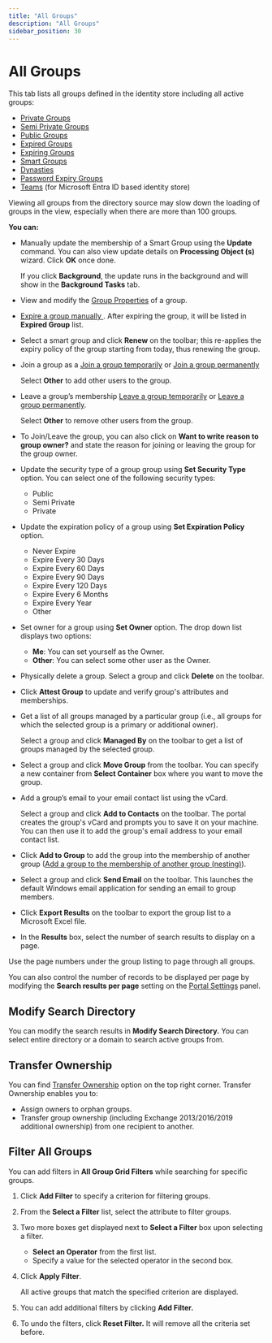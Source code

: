```yaml
---
title: "All Groups"
description: "All Groups"
sidebar_position: 30
---
```


# All Groups

This tab lists all groups defined in the identity store including all active groups:

- [Private Groups](/docs/directorymanager/11.0/portal/group/allgroups/privategroups.md)
- [Semi Private Groups](/docs/directorymanager/11.0/portal/group/allgroups/semiprivategroups.md)
- [Public Groups](/docs/directorymanager/11.0/portal/group/allgroups/publicgroups.md)
- [Expired Groups](/docs/directorymanager/11.0/portal/group/allgroups/allexpiredgroups.md)
- [Expiring Groups](/docs/directorymanager/11.0/portal/group/allgroups/allexpiringgroups.md)
- [Smart Groups](/docs/directorymanager/11.0/portal/group/allgroups/allsmartgroups.md)
- [Dynasties](/docs/directorymanager/11.0/portal/group/allgroups/alldynasties.md)
- [Password Expiry Groups](/docs/directorymanager/11.0/portal/group/allgroups/passwordexpirygroups.md)
- [Teams](/docs/directorymanager/11.0/portal/group/allgroups/teams.md) (for Microsoft Entra ID based
  identity store)

Viewing all groups from the directory source may slow down the loading of groups in the view,
especially when there are more than 100 groups.

**You can:**

- Manually update the membership of a Smart Group using the **Update** command. You can also view
  update details on **Processing Object (s)** wizard. Click **OK** once done.

    If you click **Background**, the update runs in the background and will show in the **Background
    Tasks** tab.

- View and modify the
  [Group Properties](/docs/directorymanager/11.0/portal/group/properties/overview.md) of a
  group.
- [Expire a group manually ](/docs/directorymanager/11.0/portal/group/workingwithgroups/groupexpiryfunction.md#expire-a-group-manually).
  After expiring the group, it will be listed in **Expired Group** list.
- Select a smart group and click **Renew** on the toolbar; this re-applies the expiry policy of the
  group starting from today, thus renewing the group.
- Join a group as a
  [Join a group temporarily](/docs/directorymanager/11.0/portal/group/workingwithgroups/groupjoinleave.md#join-a-group-temporarily)
  or
  [Join a group permanently](/docs/directorymanager/11.0/portal/group/workingwithgroups/groupjoinleave.md#join-a-group-permanently)

    Select **Other** to add other users to the group.

- Leave a group’s membership
  [Leave a group temporarily](/docs/directorymanager/11.0/portal/group/workingwithgroups/groupjoinleave.md#leave-a-group-temporarily)
  or
  [Leave a group permanently](/docs/directorymanager/11.0/portal/group/workingwithgroups/groupjoinleave.md#leave-a-group-permanently).

    Select **Other** to remove other users from the group.

- To Join/Leave the group, you can also click on **Want to write reason to group owner?** and state
  the reason for joining or leaving the group for the group owner.
- Update the security type of a group group using **Set Security Type** option. You can select one
  of the following security types:

    - Public
    - Semi Private
    - Private

- Update the expiration policy of a group using **Set Expiration Policy** option.

    - Never Expire
    - Expire Every 30 Days
    - Expire Every 60 Days
    - Expire Every 90 Days
    - Expire Every 120 Days
    - Expire Every 6 Months
    - Expire Every Year
    - Other

- Set owner for a group using **Set Owner** option. The drop down list displays two options:

    - **Me**: You can set yourself as the Owner.
    - **Other**: You can select some other user as the Owner.

- Physically delete a group. Select a group and click **Delete** on the toolbar.
- Click **Attest Group** to update and verify group's attributes and memberships.
- Get a list of all groups managed by a particular group (i.e., all groups for which the selected
  group is a primary or additional owner).

    Select a group and click **Managed By** on the toolbar to get a list of groups managed by the
    selected group.

- Select a group and click **Move Group** from the toolbar. You can specify a new container from
  **Select Container** box where you want to move the group.
- Add a group’s email to your email contact list using the vCard.

    Select a group and click **Add to Contacts** on the toolbar. The portal creates the group's
    vCard and prompts you to save it on your machine. You can then use it to add the group's email
    address to your email contact list.

- Click **Add to Group** to add the group into the membership of another group
  ([Add a group to the membership of another group (nesting)](/docs/directorymanager/11.0/portal/group/workingwithgroups/groupmembershipfunction.md#add-a-group-to-the-membership-of-another-group-nesting)).
- Select a group and click **Send Email** on the toolbar. This launches the default Windows email
  application for sending an email to group members.
- Click **Export Results** on the toolbar to export the group list to a Microsoft Excel file.
- In the **Results** box, select the number of search results to display on a page.

Use the page numbers under the group listing to page through all groups.

You can also control the number of records to be displayed per page by modifying the **Search
results per page** setting on the
[Portal Settings](/docs/directorymanager/11.0/portal/generalfeatures/portal.md) panel.

## Modify Search Directory

You can modify the search results in **Modify Search Directory.** You can select entire directory or
a domain to search active groups from.

## Transfer Ownership

You can find
[Transfer Ownership](/docs/directorymanager/11.0/portal/group/transferownership.md) option
on the top right corner. Transfer Ownership enables you to:

- Assign owners to orphan groups.
- Transfer group ownership (including Exchange 2013/2016/2019 additional ownership) from one
  recipient to another.

## Filter All Groups

You can add filters in **All Group Grid Filters** while searching for specific groups.

1. Click **Add Filter** to specify a criterion for filtering groups.
2. From the **Select a Filter** list, select the attribute to filter groups.
3. Two more boxes get displayed next to **Select a Filter** box upon selecting a filter.

    - **Select an Operator** from the first list.
    - Specify a value for the selected operator in the second box.

4. Click **Apply Filter**.

    All active groups that match the specified criterion are displayed.

5. You can add additional filters by clicking **Add Filter.**
6. To undo the filters, click **Reset Filter.** It will remove all the criteria set before.

